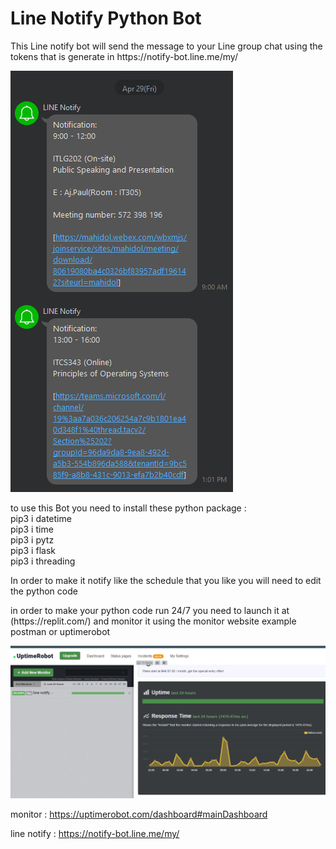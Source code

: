 <h1>Line Notify Python Bot</h1>

<p> This Line notify bot will send the message to your Line group chat using the tokens that is generate in https://notify-bot.line.me/my/</p>
<img src="./readme/line.png"></img>
<p> to use this Bot you need to install these python package :<br>
pip3 i datetime <br>
pip3 i time <br>
pip3 i pytz <br>
pip3 i flask  <br>
pip3 i threading  <br>
</p>
<p> In order to make it notify like the schedule that you like you will need to edit the python code </p>

<p> in order to make your python code run 24/7 you need to launch it at (https://replit.com/) and monitor it using the monitor website example postman or uptimerobot</p>
<img src="./readme/uptime.png"></img>

monitor : 
https://uptimerobot.com/dashboard#mainDashboard

line notify :
https://notify-bot.line.me/my/
